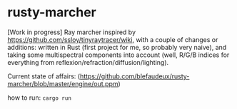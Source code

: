 # rusty-marcher

[Work in progress] 
Ray marcher inspired by https://github.com/ssloy/tinyraytracer/wiki, with a couple of changes or additions: written in Rust (first project for me, so probably very naive), and taking some multispectral components into account (well, R/G/B indices for everything from reflexion/refraction/diffusion/lighting).

Current state of affairs: (https://github.com/blefaudeux/rusty-marcher/blob/master/engine/out.ppm)

how to run: `cargo run`
